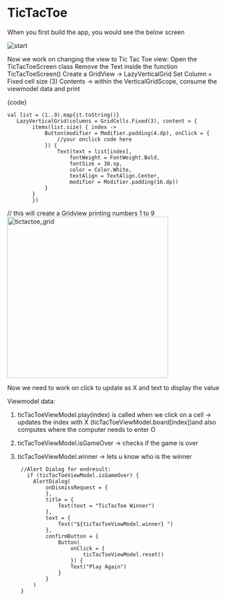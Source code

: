 # TicTacToe

When you first build the app, you would see the below screen


![start](https://user-images.githubusercontent.com/7736034/232597684-619556db-e5d5-4ffa-9b1e-68f3311da955.png)

Now we work on changing the view to Tic Tac Toe view:
Open the TicTacToeScreen class
Remove the Text inside the function TicTacToeScreen()
Create a GridView -> LazyVerticalGrid
Set Column = Fixed cell size (3) 
Contents -> within the VerticalGridScope, consume the viewmodel data and print


{code}

    val list = (1..9).map{it.toString()}
       LazyVerticalGrid(columns = GridCells.Fixed(3), content = {
            items(list.size) { index ->
                Button(modifier = Modifier.padding(4.dp), onClick = {
                    //your onclick code here
                }) {
                    Text(text = list[index],
                        fontWeight = FontWeight.Bold,
                        fontSize = 30.sp,
                        color = Color.White,
                        textAlign = TextAlign.Center,
                        modifier = Modifier.padding(16.dp))
                }
            }
            })
            
       
 // this will create a Gridview printing numbers 1 to 9
<img width="370" alt="tictactoe_grid" src="https://user-images.githubusercontent.com/7736034/231599772-9f975aba-9784-4a10-8e9f-90e7e9c22f49.png">

Now we need to work on click to update as X and text to display the value

Viewmodel data:
1. ticTacToeViewModel.play(index) is called when we click on a cell -> updates the index with X (ticTacToeViewModel.board[index])and also computes where the computer needs to enter O
2. ticTacToeViewModel.isGameOver -> checks if the game is over
3. ticTacToeViewModel.winner -> lets u know who is the winner 

        
        //Alert Dialog for endresult:
          if (ticTacToeViewModel.isGameOver) {
            AlertDialog(
                onDismissRequest = {
                },
                title = {
                    Text(text = "TicTacToe Winner")
                },
                text = {
                    Text("${ticTacToeViewModel.winner} ")
                },
                confirmButton = {
                    Button(
                        onClick = {
                            ticTacToeViewModel.reset()
                        }) {
                        Text("Play Again")
                    }
                }
            )
        }
